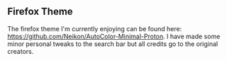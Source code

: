 ## Firefox Theme
The firefox theme I'm currently enjoying can be found here: https://github.com/Neikon/AutoColor-Minimal-Proton. I have made some minor personal tweaks to the
search bar but all credits go to the original creators.
